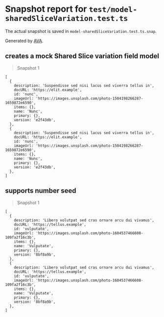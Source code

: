 # Snapshot report for `test/model-sharedSliceVariation.test.ts`

The actual snapshot is saved in `model-sharedSliceVariation.test.ts.snap`.

Generated by [AVA](https://avajs.dev).

## creates a mock Shared Slice variation field model

> Snapshot 1

    [
      {
        description: 'Suspendisse sed nisi lacus sed viverra tellus in',
        docURL: 'https://elit.example',
        id: 'nunc',
        imageUrl: 'https://images.unsplash.com/photo-1504198266287-1659872e6590',
        items: {},
        name: 'Nunc',
        primary: {},
        version: 'e2f43db',
      },
      {
        description: 'Suspendisse sed nisi lacus sed viverra tellus in',
        docURL: 'https://elit.example',
        id: 'nunc',
        imageUrl: 'https://images.unsplash.com/photo-1504198266287-1659872e6590',
        items: {},
        name: 'Nunc',
        primary: {},
        version: 'e2f43db',
      },
    ]

## supports number seed

> Snapshot 1

    [
      {
        description: 'Libero volutpat sed cras ornare arcu dui vivamus',
        docURL: 'https://tellus.example',
        id: 'vulputate',
        imageUrl: 'https://images.unsplash.com/photo-1604537466608-109fa2f16c3b',
        items: {},
        name: 'Vulputate',
        primary: {},
        version: '8bf8a9b',
      },
      {
        description: 'Libero volutpat sed cras ornare arcu dui vivamus',
        docURL: 'https://tellus.example',
        id: 'vulputate',
        imageUrl: 'https://images.unsplash.com/photo-1604537466608-109fa2f16c3b',
        items: {},
        name: 'Vulputate',
        primary: {},
        version: '8bf8a9b',
      },
    ]
